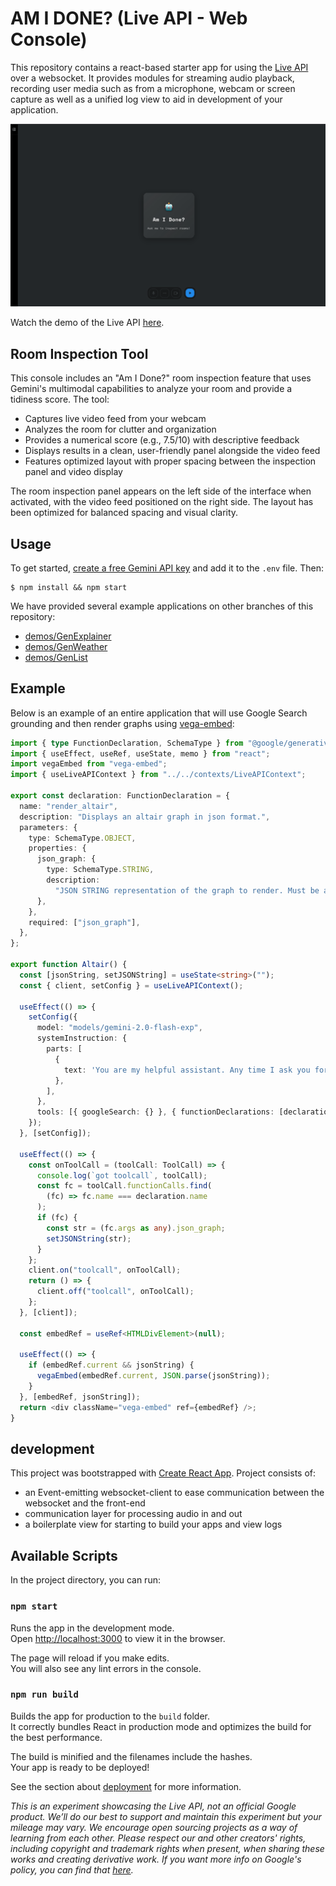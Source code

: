 # AM I DONE? (Live API - Web Console)

This repository contains a react-based starter app for using the [Live API](<[https://ai.google.dev/gemini-api](https://ai.google.dev/api/multimodal-live)>) over a websocket. It provides modules for streaming audio playback, recording user media such as from a microphone, webcam or screen capture as well as a unified log view to aid in development of your application.

[![Live API Demo](readme/thumbnail-am-i-done.png)](https://www.youtube.com/watch?v=J_q7JY1XxFE)

Watch the demo of the Live API [here](https://www.youtube.com/watch?v=J_q7JY1XxFE).

## Room Inspection Tool

This console includes an "Am I Done?" room inspection feature that uses Gemini's multimodal capabilities to analyze your room and provide a tidiness score. The tool:

- Captures live video feed from your webcam
- Analyzes the room for clutter and organization
- Provides a numerical score (e.g., 7.5/10) with descriptive feedback
- Displays results in a clean, user-friendly panel alongside the video feed
- Features optimized layout with proper spacing between the inspection panel and video display

The room inspection panel appears on the left side of the interface when activated, with the video feed positioned on the right side. The layout has been optimized for balanced spacing and visual clarity.

## Usage

To get started, [create a free Gemini API key](https://aistudio.google.com/apikey) and add it to the `.env` file. Then:

```
$ npm install && npm start
```

We have provided several example applications on other branches of this repository:

- [demos/GenExplainer](https://github.com/google-gemini/multimodal-live-api-web-console/tree/demos/genexplainer)
- [demos/GenWeather](https://github.com/google-gemini/multimodal-live-api-web-console/tree/demos/genweather)
- [demos/GenList](https://github.com/google-gemini/multimodal-live-api-web-console/tree/demos/genlist)

## Example

Below is an example of an entire application that will use Google Search grounding and then render graphs using [vega-embed](https://github.com/vega/vega-embed):

```typescript
import { type FunctionDeclaration, SchemaType } from "@google/generative-ai";
import { useEffect, useRef, useState, memo } from "react";
import vegaEmbed from "vega-embed";
import { useLiveAPIContext } from "../../contexts/LiveAPIContext";

export const declaration: FunctionDeclaration = {
  name: "render_altair",
  description: "Displays an altair graph in json format.",
  parameters: {
    type: SchemaType.OBJECT,
    properties: {
      json_graph: {
        type: SchemaType.STRING,
        description:
          "JSON STRING representation of the graph to render. Must be a string, not a json object",
      },
    },
    required: ["json_graph"],
  },
};

export function Altair() {
  const [jsonString, setJSONString] = useState<string>("");
  const { client, setConfig } = useLiveAPIContext();

  useEffect(() => {
    setConfig({
      model: "models/gemini-2.0-flash-exp",
      systemInstruction: {
        parts: [
          {
            text: 'You are my helpful assistant. Any time I ask you for a graph call the "render_altair" function I have provided you. Dont ask for additional information just make your best judgement.',
          },
        ],
      },
      tools: [{ googleSearch: {} }, { functionDeclarations: [declaration] }],
    });
  }, [setConfig]);

  useEffect(() => {
    const onToolCall = (toolCall: ToolCall) => {
      console.log(`got toolcall`, toolCall);
      const fc = toolCall.functionCalls.find(
        (fc) => fc.name === declaration.name
      );
      if (fc) {
        const str = (fc.args as any).json_graph;
        setJSONString(str);
      }
    };
    client.on("toolcall", onToolCall);
    return () => {
      client.off("toolcall", onToolCall);
    };
  }, [client]);

  const embedRef = useRef<HTMLDivElement>(null);

  useEffect(() => {
    if (embedRef.current && jsonString) {
      vegaEmbed(embedRef.current, JSON.parse(jsonString));
    }
  }, [embedRef, jsonString]);
  return <div className="vega-embed" ref={embedRef} />;
}
```

## development

This project was bootstrapped with [Create React App](https://github.com/facebook/create-react-app).
Project consists of:

- an Event-emitting websocket-client to ease communication between the websocket and the front-end
- communication layer for processing audio in and out
- a boilerplate view for starting to build your apps and view logs

## Available Scripts

In the project directory, you can run:

### `npm start`

Runs the app in the development mode.\
Open [http://localhost:3000](http://localhost:3000) to view it in the browser.

The page will reload if you make edits.\
You will also see any lint errors in the console.

### `npm run build`

Builds the app for production to the `build` folder.\
It correctly bundles React in production mode and optimizes the build for the best performance.

The build is minified and the filenames include the hashes.\
Your app is ready to be deployed!

See the section about [deployment](https://facebook.github.io/create-react-app/docs/deployment) for more information.

_This is an experiment showcasing the Live API, not an official Google product. We’ll do our best to support and maintain this experiment but your mileage may vary. We encourage open sourcing projects as a way of learning from each other. Please respect our and other creators' rights, including copyright and trademark rights when present, when sharing these works and creating derivative work. If you want more info on Google's policy, you can find that [here](https://developers.google.com/terms/site-policies)._
